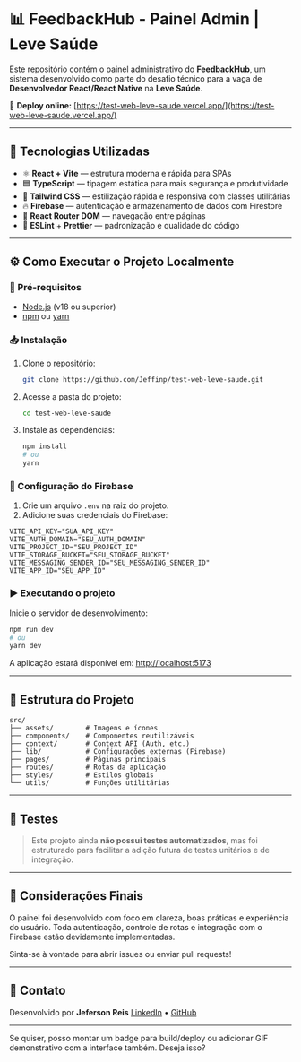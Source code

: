 # 📊 FeedbackHub - Painel Admin | Leve Saúde

Este repositório contém o painel administrativo do **FeedbackHub**, um sistema desenvolvido como parte do desafio técnico para a vaga de **Desenvolvedor React/React Native** na **Leve Saúde**.

🔗 **Deploy online:** [https://test-web-leve-saude.vercel.app/](https://test-web-leve-saude.vercel.app/)

---

## 🚀 Tecnologias Utilizadas

* ⚛️ **React + Vite** — estrutura moderna e rápida para SPAs
* 🟦 **TypeScript** — tipagem estática para mais segurança e produtividade
* 🎨 **Tailwind CSS** — estilização rápida e responsiva com classes utilitárias
* 🔥 **Firebase** — autenticação e armazenamento de dados com Firestore
* 🔀 **React Router DOM** — navegação entre páginas
* 🧹 **ESLint** + **Prettier** — padronização e qualidade do código

---

## ⚙️ Como Executar o Projeto Localmente

### 🔧 Pré-requisitos

* [Node.js](https://nodejs.org/en/) (v18 ou superior)
* [npm](https://www.npmjs.com/) ou [yarn](https://yarnpkg.com/)

### 📥 Instalação

1. Clone o repositório:

   ```bash
   git clone https://github.com/Jeffinp/test-web-leve-saude.git
   ```

2. Acesse a pasta do projeto:

   ```bash
   cd test-web-leve-saude
   ```

3. Instale as dependências:

   ```bash
   npm install
   # ou
   yarn
   ```

### 🔐 Configuração do Firebase

1. Crie um arquivo `.env` na raiz do projeto.
2. Adicione suas credenciais do Firebase:

```env
VITE_API_KEY="SUA_API_KEY"
VITE_AUTH_DOMAIN="SEU_AUTH_DOMAIN"
VITE_PROJECT_ID="SEU_PROJECT_ID"
VITE_STORAGE_BUCKET="SEU_STORAGE_BUCKET"
VITE_MESSAGING_SENDER_ID="SEU_MESSAGING_SENDER_ID"
VITE_APP_ID="SEU_APP_ID"
```

### ▶️ Executando o projeto

Inicie o servidor de desenvolvimento:

```bash
npm run dev
# ou
yarn dev
```

A aplicação estará disponível em: [http://localhost:5173](http://localhost:5173)

---

## 📁 Estrutura do Projeto

```
src/
├── assets/        # Imagens e ícones
├── components/    # Componentes reutilizáveis
├── context/       # Context API (Auth, etc.)
├── lib/           # Configurações externas (Firebase)
├── pages/         # Páginas principais
├── routes/        # Rotas da aplicação
├── styles/        # Estilos globais
└── utils/         # Funções utilitárias
```

---

## 🧪 Testes

> Este projeto ainda **não possui testes automatizados**, mas foi estruturado para facilitar a adição futura de testes unitários e de integração.

---

## 🧠 Considerações Finais

O painel foi desenvolvido com foco em clareza, boas práticas e experiência do usuário. Toda autenticação, controle de rotas e integração com o Firebase estão devidamente implementadas.

Sinta-se à vontade para abrir issues ou enviar pull requests!

---

## 📩 Contato

Desenvolvido por **Jeferson Reis**
[LinkedIn](linkedin.com/in/jeferson-reis-877a942b7) • [GitHub](https://github.com/jeffinp)

---

Se quiser, posso montar um badge para build/deploy ou adicionar GIF demonstrativo com a interface também. Deseja isso?
